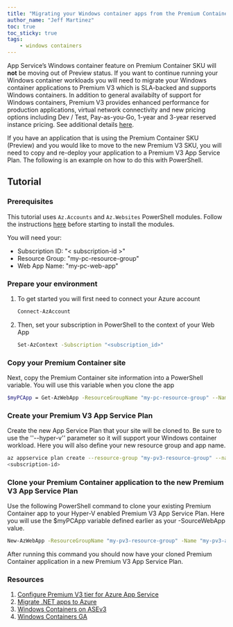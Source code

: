 ```yaml
---
title: "Migrating your Windows container apps from the Premium Container SKU (Preview) to Premium V3 SKU"
author_name: "Jeff Martinez"
toc: true
toc_sticky: true
tags:
    - windows containers
---
```


App Service’s Windows container feature on Premium Container SKU will **not** be moving out of Preview status.  If you want to continue running your Windows container workloads you will need to migrate your Windows container applications to Premium V3 which is SLA-backed and supports Windows containers.  In addition to general availabilty of support for Windows containers, Premium V3 provides enhanced performance for production applications, virtual network connectivity and new pricing options including Dev / Test, Pay-as-you-Go, 1-year and 3-year reserved instance pricing.  See additional details [here](https://docs.microsoft.com/azure/app-service/app-service-configure-premium-tier).

If you have an application that is using the Premium Container SKU (Preview) and you would like to move to the new Premium V3 SKU, you will need to copy and re-deploy your application to a Premium V3 App Service Plan. The following is an example on how to do this with PowerShell.

## Tutorial

### Prerequisites

This tutorial uses `Az.Accounts` and `Az.Websites` PowerShell modules. Follow the instructions [here](https://docs.microsoft.com/en-us/powershell/azure/install-az-ps?view=azps-7.2.0#installation) before starting to install the modules.

You will need your:
- Subscription ID: "< subscription-id >"
- Resource Group: "my-pc-resource-group"
- Web App Name: "my-pc-web-app"

### Prepare your environment

1. To get started you will first need to connect your Azure account

    ```bash
    Connect-AzAccount
    ```
    
1. Then, set your subscription in PowerShell to the context of your Web App

    ```bash
    Set-AzContext -Subscription "<subscription_id>" 
    ```
 
### Copy your Premium Container site

Next, copy the Premium Container site information into a PowerShell variable. You will use this variable when you clone the app

```bash
$myPCApp = Get-AzWebApp -ResourceGroupName "my-pc-resource-group" --Name "my-pc-web-app"
```

### Create your Premium V3 App Service Plan

Create the new App Service Plan that your site will be cloned to. Be sure to use the ''--hyper-v'' parameter so it will support your Windows container workload. Here you will also define your new resource group and app name.

```bash
az appservice plan create --resource-group "my-pv3-resource-group" --name "my-pv3-app-service-plan" --hyper-v --location "East US" --sku p1v3 --subscription 
<subscription-id>
```
### Clone your Premium Container application to the new Premium V3 App Service Plan

Use the following PowerShell command to clone your existing Premium Container app to your Hyper-V enabled Premium V3 App Service Plan. Here you will use the $myPCApp variable defined earlier as your -SourceWebApp value.

```bash
New-AzWebApp -ResourceGroupName "my-pv3-resource-group" -Name "my-pv3-app" -Location "East US" -AppServicePlan "my-pv3-app-service-plan" -SourceWebApp $myPCApp
```

After running this command you should now have your cloned Premium Container application in a new Premium V3 App Service Plan.

### Resources

1.	[Configure Premium V3 tier for Azure App Service](https://docs.microsoft.com/azure/app-service/app-service-configure-premium-tier)
2.	[Migrate .NET apps to Azure](https://techcommunity.microsoft.com/t5/apps-on-azure-blog/migrate-modernize-net-applications-with-azure/ba-p/1696499)
3.	[Windows Containers on ASEv3](https://techcommunity.microsoft.com/t5/apps-on-azure-blog/what-s-new-in-azure-app-service-fall-ignite-2021-edition/ba-p/2901581)
4.	[Windows Containers GA](https://azure.microsoft.com/updates/app-service-announces-general-availability-of-windows-container-support/)

